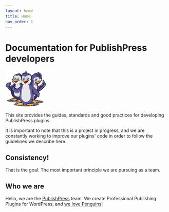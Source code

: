 ```yaml
---
layout: home
title: Home
nav_order: 1
---
```

# Documentation for PublishPress developers

![PublishPress Penquins Logo](/assets/img/publishpress-penguins.png "PublishPress mascots")

This site provides the guides, standards and good practices for developing PublishPress plugins.

It is important to note that this is a project in progress, and we are constantly working to improve our plugins' code in order to follow the guidelines we describe here.     

## Consistency!

That is the goal. The most important principle we are pursuing as a team.

## Who we are

Hello, we are the [PublishPress](https://publishpress.com) team. We create Professional Publishing Plugins for WordPress, and [we love Penguins](https://publishpress.com/brand/)!

